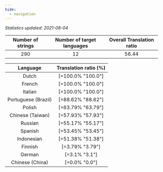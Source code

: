 ```yaml
---
hide:
  - navigation
---
```


<!--
DO NOT EDIT THIS FILE DIRECTLY.
It is generated automatically by transifex_stats.py in the scripts folder.
-->

*Statistics updated: 2021-08-04*

| Number of strings | Number of target languages | Overall Translation ratio |
|:-:|:-:|:-:|
290|12|56.44

| Language | Translation ratio (%) |
|:-:|:-:|
Dutch|[=100.0% "100.0"]|
French|[=100.0% "100.0"]|
Italian|[=100.0% "100.0"]|
Portuguese (Brazil)|[=88.62% "88.62"]|
Polish|[=63.79% "63.79"]|
Chinese (Taiwan)|[=57.93% "57.93"]|
Russian|[=55.17% "55.17"]|
Spanish|[=53.45% "53.45"]|
Indonesian|[=51.38% "51.38"]|
Finnish|[=3.79% "3.79"]|
German|[=3.1% "3.1"]|
Chinese (China)|[=0.0% "0.0"]|

